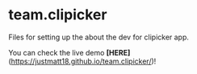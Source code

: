 # team.clipicker
Files for setting up the about the dev for clipicker app.


You can check the live demo **[HERE]**(https://justmatt18.github.io/team.clipicker/)!
